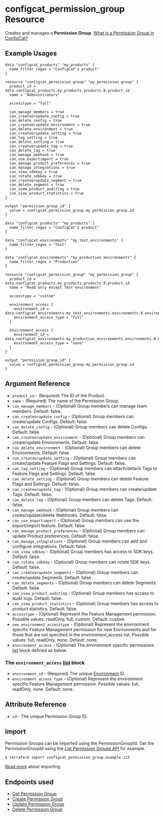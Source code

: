 # configcat_permission_group Resource

Creates and manages a **Permission Group**. [What is a Permission Group in ConfigCat?](https://configcat.com/docs/advanced/team-management/team-management-basics/#permissions--permission-groups-product-level)

## Example Usages

```hcl
data "configcat_products" "my_products" {
  name_filter_regex = "ConfigCat's product"
}

resource "configcat_permission_group" "my_permission_group" {
  product_id = data.configcat_products.my_products.products.0.product_id
  name = "Administrators"

  accesstype = "full"

  can_manage_members = true
  can_createorupdate_config = true
  can_delete_config = true
  can_createorupdate_environment = true
  can_delete_environment = true
  can_createorupdate_setting = true
  can_tag_setting = true
  can_delete_setting = true
  can_createorupdate_tag = true
  can_delete_tag = true
  can_manage_webhook = true
  can_use_exportimport = true
  can_manage_product_preferences = true
  can_manage_integrations = true
  can_view_sdkkey = true
  can_rotate_sdkkey = true
  can_createorupdate_segment = true
  can_delete_segment = true
  can_view_product_auditlog = true
  can_view_product_statistics = true
}

output "permission_group_id" {
  value = configcat_permission_group.my_permission_group.id
}
```

```hcl
data "configcat_products" "my_products" {
  name_filter_regex = "ConfigCat's product"
}

data "configcat_environments" "my_test_environments" {
  name_filter_regex = "Test"
}

data "configcat_environments" "my_production_environments" {
  name_filter_regex = "Production"
}

resource "configcat_permission_group" "my_permission_group" {
  product_id = data.configcat_products.my_products.products.0.product_id
  name = "Read only except Test environment"

  accesstype = "custom"

  environment_access {
    environment_id = data.configcat_environments.my_test_environments.environments.0.environment_id
    environment_access_type = "full"
  }
  
  environment_access {
    environment_id = data.configcat_environments.my_production_environments.environments.0.environment_id
    environment_access_type = "none"
  }
}

output "permission_group_id" {
  value = configcat_permission_group.my_permission_group.id
}
```

## Argument Reference

* `product_id` - (Required) The ID of the Product.
* `name` - (Required) The name of the Permission Group.
* `can_manage_members` - (Optional) Group members can manage team members. Default: false.
* `can_createorupdate_config` - (Optional) Group members can create/update Configs. Default: false.
* `can_delete_config` - (Optional) Group members can delete Configs. Default: false.
* `can_createorupdate_environment` - (Optional) Group members can create/update Environments. Default: false.
* `can_delete_environment` - (Optional) Group members can delete Environments. Default: false.
* `can_createorupdate_setting` - (Optional) Group members can create/update Feature Flags and Settings. Default: false.
* `can_tag_setting` - (Optional) Group members can attach/detach Tags to Feature Flags and Settings. Default: false.
* `can_delete_setting` - (Optional) Group members can delete Feature Flags and Settings. Default: false.
* `can_createorupdate_tag` - (Optional) Group members can create/update Tags. Default: false.
* `can_delete_tag` - (Optional) Group members can delete Tags. Default: false.
* `can_manage_webhook` - (Optional) Group members can create/update/delete Webhooks. Default: false.
* `can_use_exportimport` - (Optional) Group members can use the export/import feature. Default: false.
* `can_manage_product_preferences` - (Optional) Group members can update Product preferences. Default: false.
* `can_manage_integrations` - (Optional) Group members can add and configure integrations. Default: false.
* `can_view_sdkkey` - (Optional) Group members has access to SDK keys. Default: false.
* `can_rotate_sdkkey` - (Optional) Group members can rotate SDK keys. Default: false.
* `can_createorupdate_segments` - (Optional) Group members can create/update Segments. Default: false.
* `can_delete_segments` - (Optional) Group members can delete Segments. Default: false.
* `can_view_product_auditlog` - (Optional) Group members has access to audit logs. Default: false.
* `can_view_product_statistics` - (Optional) Group members has access to product statistics. Default: false.
* `accesstype` - (Optional) Represent the Feature Management permission. Possible values: readOnly, full, custom. Default: custom
* `new_environment_accesstype` - (Optional) Represent the environment specific Feature Management permission for new Environments and for those that are not specified in the environment_access list. Possible values: full, readOnly, none. Default: none.
* `environment_access` - (Optional) The environment specific permissions [list](https://www.terraform.io/docs/configuration/types.html#list-) block defined as below.

### The `environment_access` [list](https://www.terraform.io/docs/configuration/types.html#list-) block
* `environment_id` - (Required) The unique [Environment](https://configcat.com/docs/main-concepts/#environment) ID.
* `environment_access_type` - (Optional) Represent the environment specific Feature Management permission. Possible values: full, readOnly, none. Default: none.

## Attribute Reference

* `id` - The unique Permission Group ID.

## Import

Permission Groups can be imported using the PermissionGroupId. Get the PermissionGroupId using the [List Permission Groups API](https://api.configcat.com/docs/#tag/Permission-Groups/operation/get-permission-groups) for example.

```
$ terraform import configcat_permission_group.example 123
```

[Read more](https://learn.hashicorp.com/tutorials/terraform/state-import) about importing.

## Endpoints used
* [Get Permission Group](https://api.configcat.com/docs/#tag/Permission-Groups/operation/get-permission-group)
* [Create Permission Group](https://api.configcat.com/docs/#tag/Permission-Groups/operation/create-permission-group)
* [Update Permission Group](https://api.configcat.com/docs/#tag/Permission-Groups/operation/update-permission-group)
* [Delete Permission Group](https://api.configcat.com/docs/#tag/Permission-Groups/operation/delete-permission-group)
